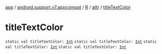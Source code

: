 [app](../../../index.md) / [android.support.v7.appcompat](../../index.md) / [R](../index.md) / [attr](index.md) / [titleTextColor](.)

# titleTextColor

`static val titleTextColor: `[`Int`](https://kotlinlang.org/api/latest/jvm/stdlib/kotlin/-int/index.html)
`static val titleTextColor: `[`Int`](https://kotlinlang.org/api/latest/jvm/stdlib/kotlin/-int/index.html)
`static val titleTextColor: `[`Int`](https://kotlinlang.org/api/latest/jvm/stdlib/kotlin/-int/index.html)
`static val titleTextColor: `[`Int`](https://kotlinlang.org/api/latest/jvm/stdlib/kotlin/-int/index.html)
